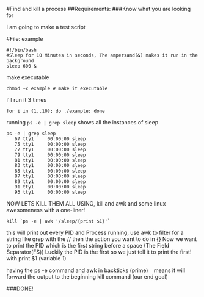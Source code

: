 #Find and kill a process
##Requirements:
###Know what you are looking for

I am going to make a test script

#File: example
```
#!/bin/bash
#Sleep for 10 Minutes in seconds, The ampersand(&) makes it run in the background 
sleep 600 &
```

make executable

```
chmod +x example # make it executable
```

I'll run it 3 times
```
for i in {1..10}; do ./example; done
```

running ```ps -e | grep sleep``` shows all the instances of sleep
```
ps -e | grep sleep
   67 tty1     00:00:00 sleep
   75 tty1     00:00:00 sleep
   77 tty1     00:00:00 sleep
   79 tty1     00:00:00 sleep
   81 tty1     00:00:00 sleep
   83 tty1     00:00:00 sleep
   85 tty1     00:00:00 sleep
   87 tty1     00:00:00 sleep
   89 tty1     00:00:00 sleep
   91 tty1     00:00:00 sleep
   93 tty1     00:00:00 sleep
```

NOW LETS KILL THEM ALL USING, kill and awk and some linux awesomeness with a one-liner!
```
kill `ps -e | awk '/sleep/{print $1}'`
```
this will print out every PID and Process running,
use awk to filter for a string like grep with the //
then the action you want to do in {}
Now we want to print the PID which is the first string before a space (The Field Separator(FS))
Luckily the PID is the first so we just tell it to print the first! with print $1 (variable 1)

having the ps -e command and awk in backticks (prime) ` ` means it will forward the output to the beginning kill command (our end goal)

###DONE!